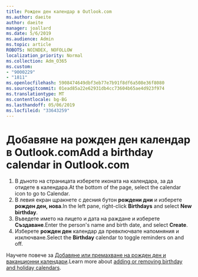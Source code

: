 ```yaml
---
title: Рожден ден календар в Outlook.com
ms.author: daeite
author: daeite
manager: joallard
ms.date: 5/6/2019
ms.audience: Admin
ms.topic: article
ROBOTS: NOINDEX, NOFOLLOW
localization_priority: Normal
ms.collection: Adm_O365
ms.custom:
- "9000229"
- "1811"
ms.openlocfilehash: 5908474649dbf3eb77e7b91f8df6a508e36f8080
ms.sourcegitcommit: 01ead85a22e62931db4cc73604b65ae4d923f974
ms.translationtype: MT
ms.contentlocale: bg-BG
ms.lasthandoff: 05/06/2019
ms.locfileid: "33643259"
---
```

# <a name="add-a-birthday-calendar-in-outlookcom"></a><span data-ttu-id="ad73e-102">Добавяне на рожден ден календар в Outlook.com</span><span class="sxs-lookup"><span data-stu-id="ad73e-102">Add a birthday calendar in Outlook.com</span></span>

1. <span data-ttu-id="ad73e-103">В дъното на страницата изберете иконата на календара, за да отидете в календара.</span><span class="sxs-lookup"><span data-stu-id="ad73e-103">At the bottom of the page, select the calendar icon to go to Calendar.</span></span>
1. <span data-ttu-id="ad73e-104">В левия екран щракнете с десния бутон **рождени дни** и изберете **рожден ден, нова**.</span><span class="sxs-lookup"><span data-stu-id="ad73e-104">In the left pane, right-click **Birthdays** and select **New birthday**.</span></span>
1. <span data-ttu-id="ad73e-105">Въведете името на лицето и дата на раждане и изберете **Създаване**.</span><span class="sxs-lookup"><span data-stu-id="ad73e-105">Enter the person's name and birth date, and select **Create**.</span></span>
1. <span data-ttu-id="ad73e-106">Изберете **рожден ден** календар да превключвате напомняния и изключване.</span><span class="sxs-lookup"><span data-stu-id="ad73e-106">Select the **Birthday** calendar to toggle reminders on and off.</span></span>

<span data-ttu-id="ad73e-107">Научете повече за [Добавяне или премахване на рожден ден и ваканционни календари](https://support.office.com/article/b8e636da-fda8-413f-940e-68396efa49a6).</span><span class="sxs-lookup"><span data-stu-id="ad73e-107">Learn more about [adding or removing birthday and holiday calendars](https://support.office.com/article/b8e636da-fda8-413f-940e-68396efa49a6).</span></span>
